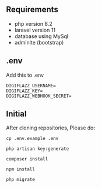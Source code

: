 ## Requirements
- php version 8.2
- laravel version 11
- database using MySql
- adminlte (bootstrap)

## .env 
Add this to .env
```
DIGIFLAZZ_USERNAME=
DIGIFLAZZ_KEY=
DIGIFLAZZ_WEBHOOK_SECRET=
```
## Initial
After cloning repositories, Please do:
```
cp .env.example .env
```
```
php artisan key:generate
```
```
composer install
```
```
npm install
```
```
php migrate 
```
